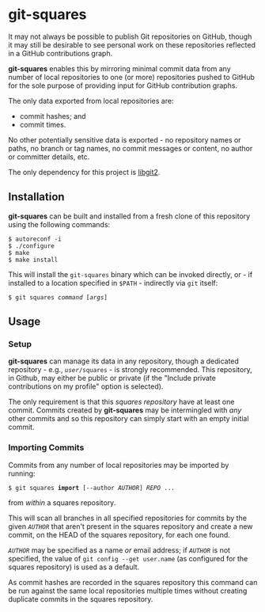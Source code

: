 # git-squares

It may not always be possible to publish Git repositories on GitHub, though it
may still be desirable to see personal work on these repositories reflected in
a GitHub contributions graph.

**git-squares** enables this by mirroring minimal commit data from any number
of local repositories to one (or more) repositories pushed to GitHub for the
sole purpose of providing input for GitHub contribution graphs.

The only data exported from local repositories are:
* commit hashes; and
* commit times.

No other potentially sensitive data is exported - no repository names or paths,
no branch or tag names, no commit messages or content, no author or committer
details, etc.

The only dependency for this project is
[libgit2](https://github.com/libgit2/libgit2).

## Installation

**git-squares** can be built and installed from a fresh clone of this
repository using the following commands:

```
$ autoreconf -i
$ ./configure
$ make
$ make install
```

This will install the `git-squares` binary which can be invoked directly, or -
if installed to a location specified in `$PATH` - indirectly via `git` itself:

<pre><code>$ git squares <i>command</i> [<i>args</i>]
</code></pre>

## Usage

### Setup

**git-squares** can manage its data in any repository, though a dedicated
repository - e.g., <code><i>user</i>/squares</code> - is strongly recommended.
This repository, in Github, may either be public or private (if the "Include
private contributions on my profile" option is selected).

The only requirement is that this _squares repository_ have at least one
commit. Commits created by **git-squares** may be intermingled with _any_ other
commits and so this repository can simply start with an empty initial commit.

### Importing Commits

Commits from any number of local repositories may be imported by running:

<pre><code>$ git squares <b>import</b> [--author <i>AUTHOR</i>] <i>REPO</i> ...
</code></pre>

from _within_ a squares repository.

This will scan all branches in all specified repositories for commits by the
given <code><i>AUTHOR</i></code> that aren't present in the squares repository
and create a new commit, on the HEAD of the squares repository, for each one
found.

<code><i>AUTHOR</i></code> may be specified as a name _or_ email address; if
<code><i>AUTHOR</i></code> is not specified, the value of
`git config --get user.name` (as configured for the squares repository) is used
as a default.

As commit hashes are recorded in the squares repository this command can be run
against the same local repositories multiple times without creating duplicate
commits in the squares repository.
